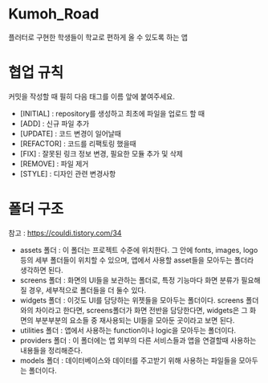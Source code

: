 # Kumoh_Road
플러터로 구현한 학생들이 학교로 편하게 올 수 있도록 하는 앱

# 협업 규칙
커밋을 작성할 때 필히 다음 태그를 이름 앞에 붙여주세요.
- [INITIAL] : repository를 생성하고 최초에 파일을 업로드 할 때
- [ADD] : 신규 파일 추가
- [UPDATE] : 코드 변경이 일어날때
- [REFACTOR] : 코드를 리팩토링 했을때
- [FIX] : 잘못된 링크 정보 변경, 필요한 모듈 추가 및 삭제
- [REMOVE] : 파일 제거
- [STYLE] : 디자인 관련 변경사항

# 폴더 구조
참고 : https://couldi.tistory.com/34
- assets 폴더 : 이 폴더는 프로젝트 수준에 위치한다. 그 안에 fonts, images, logo 등의 세부 폴더들이 위치할 수 있으며, 앱에서 사용할 asset들을 모아두는 폴더라 생각하면 된다.
- screens 폴더 : 화면의 UI들을 보관하는 폴더로, 특정 기능마다 화면 분류가 필요해 질 경우, 세부적으로 폴더들을 더 둘수 있다. 
- widgets 폴더 : 이것도 UI를 담당하는 위젯들을 모아두는 폴더이다. screens 폴더와의 차이라고 한다면, screens폴더가 화면 전반을 담당한다면, widgets은 그 화면의 부분부분의 요소들 중 재사용되는 UI들을 모아둔 곳이라고 보면 된다.
- utilities 폴더 : 앱에서 사용하는 function이나 logic을 모아두는 폴더이다. 
- providers 폴더 : 이 폴더에는 앱 외부의 다른 서비스들과 앱을 연결할때 사용하는 내용들을 정리해준다.
- models 폴더 : 데이터베이스와 데이터를 주고받기 위해 사용하는 파일들을 모아두는 폴더이다.

